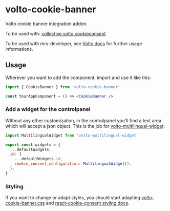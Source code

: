 # volto-cookie-banner

Volto cookie banner integration addon.

To be used with: [collective.volto.cookieconsent](https://github.com/collective/collective.volto.cookieconsent)

To be used with mrs-developer, see [Volto docs](https://docs.voltocms.com/customizing/add-ons/) for further usage informations.


## Usage

Wherever you want to add the component, import and use it like this:

```jsx
import { CookieBanner } from 'volto-cookie-banner'

const YourAppComponent = () => <CookieBanner />
```

### Add a widget for the controlpanel

Without any other customization, in the controlpanel you'll find a text area which will accept a json object.
This is the job for [volto-multilingual-widget](https://github.com/collective/volto-multilingual-widget).

```js
import MultilingualWidget from 'volto-multilingual-widget'

export const widgets = {
  ...defaultWidgets,
  id: {
    ...defaultWidgets.id,
    cookie_consent_configuration: MultilingualWidget(),
  },
}
```

### Styling

If you want to change or adapt styles, you should start adapting [volto-cookie-banner.css](src/volto-cookie-banner.css) and [react-cookie-consent styling docs](https://github.com/Mastermindzh/react-cookie-consent#styling-it).
